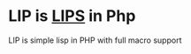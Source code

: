 # LIP is [LIPS](https://github.com/jcubic/lips) in Php

LIP is simple lisp in PHP with full macro support


